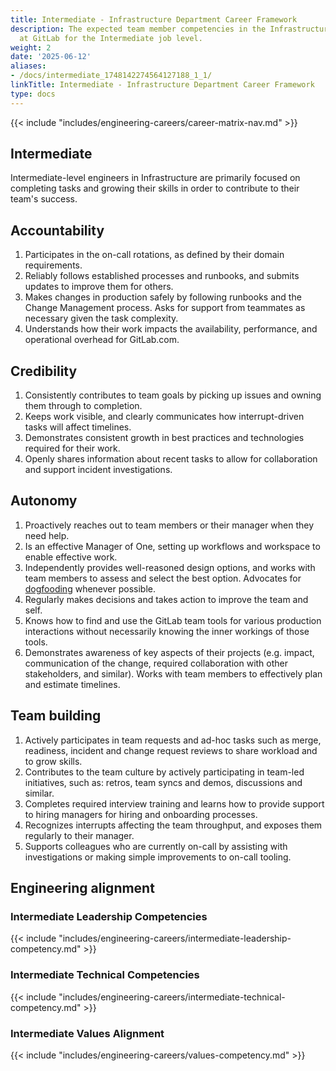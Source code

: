 ```yaml
---
title: Intermediate - Infrastructure Department Career Framework
description: The expected team member competencies in the Infrastructure department
  at GitLab for the Intermediate job level.
weight: 2
date: '2025-06-12'
aliases:
- /docs/intermediate_1748142274564127188_1_1/
linkTitle: Intermediate - Infrastructure Department Career Framework
type: docs
---
```


{{< include "includes/engineering-careers/career-matrix-nav.md" >}}

## Intermediate

Intermediate-level engineers in Infrastructure are primarily focused on completing tasks and growing their skills in order to contribute to their team's success.

## Accountability

1. Participates in the on-call rotations, as defined by their domain requirements.
1. Reliably follows established processes and runbooks, and submits updates to improve them for others.
1. Makes changes in production safely by following runbooks and the Change Management process. Asks for support from teammates as necessary given the task complexity.
1. Understands how their work impacts the availability, performance, and operational overhead for GitLab.com.

## Credibility

1. Consistently contributes to team goals by picking up issues and owning them through to completion.
1. Keeps work visible, and clearly communicates how interrupt-driven tasks will affect timelines.
1. Demonstrates consistent growth in best practices and technologies required for their work.
1. Openly shares information about recent tasks to allow for collaboration and support incident investigations.

## Autonomy

1. Proactively reaches out to team members or their manager when they need help.
1. Is an effective Manager of One, setting up workflows and workspace to enable effective work.
1. Independently provides well-reasoned design options, and works with team members to assess and select the best option. Advocates for [dogfooding](/handbook/engineering/infrastructure/#dogfooding) whenever possible.
1. Regularly makes decisions and takes action to improve the team and self.
1. Knows how to find and use the GitLab team tools for various production interactions without necessarily knowing the inner workings of those tools.
1. Demonstrates awareness of key aspects of their projects (e.g. impact, communication of the change, required collaboration with other stakeholders, and similar). Works with team members to effectively plan and estimate timelines.

## Team building

1. Actively participates in team requests and ad-hoc tasks such as merge, readiness, incident and change request reviews to share workload and to grow skills.
1. Contributes to the team culture by actively participating in team-led initiatives, such as: retros, team syncs and demos, discussions and similar.
1. Completes required interview training and learns how to provide support to hiring managers for hiring and onboarding processes.
1. Recognizes interrupts affecting the team throughput, and exposes them regularly to their manager.
1. Supports colleagues who are currently on-call by assisting with investigations or making simple improvements to on-call tooling.

## Engineering alignment

### Intermediate Leadership Competencies

{{< include "includes/engineering-careers/intermediate-leadership-competency.md" >}}
  
### Intermediate Technical Competencies

{{< include "includes/engineering-careers/intermediate-technical-competency.md" >}}

### Intermediate Values Alignment

{{< include "includes/engineering-careers/values-competency.md" >}}

